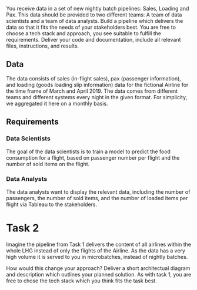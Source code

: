 You receive data in a set of new nightly batch pipelines: Sales, Loading and Pax.
This data should be provided to two different teams: A team of data scientists and a team of data analysts.
Build a pipeline which delivers the data so that it fits the needs of your stakeholders best. You are free to choose a tech stack and approach, you see suitable to fulfill the requirements.
Deliver your code and documentation, include all relevant files, instructions, and results.


## Data

The data consists of sales (in-flight sales), pax (passenger information), and loading (goods loading slip information) data for the fictional Airline for the time frame of March and April 2019.
The data comes from different teams and different systems every night in the given format. For simplicity, we aggregated it here on a monthly basis.


## Requirements

### Data Scientists

The goal of the data scientists is to train a model to predict the food consumption for a flight, based on passenger number per flight and the number of sold items on the flight.

### Data Analysts

The data analysts want to display the relevant data, including the number of passengers, the number of sold items, and the number of loaded items per flight via Tableau to the stakeholders.

# Task 2

Imagine the pipeline from Task 1 delivers the content of all airlines within the whole LHG instead of only the flights of the Airline.
As the data has a very high volume it is served to you in microbatches, instead of nightly batches.

How would this change your approach?
Deliver a short architectual diagram and description which outlines your planned solution. As with task 1, you are free to chose the tech stack which you think fits the task best.

